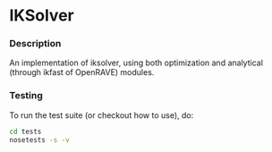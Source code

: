 # IKSolver

### Description
An implementation of iksolver, using both optimization and analytical (through ikfast of OpenRAVE) modules.

### Testing
To run the test suite (or checkout how to use), do:
```bash
cd tests
nosetests -s -v
```
